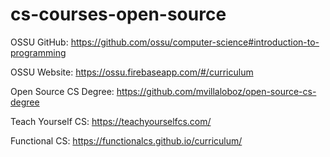 # cs-courses-open-source



OSSU GitHub:              https://github.com/ossu/computer-science#introduction-to-programming

OSSU Website:             https://ossu.firebaseapp.com/#/curriculum

Open Source CS Degree:    https://github.com/mvillaloboz/open-source-cs-degree

Teach Yourself CS:        https://teachyourselfcs.com/

Functional CS:            https://functionalcs.github.io/curriculum/
